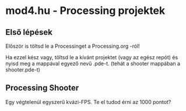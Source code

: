 mod4.hu - Processing projektek
==============================

Első lépések
------------

Először is töltsd le a Processinget a Processing.org -ról!

Ha ezzel kész vagy, töltsd le a kívánt projektet (vagy az egész repót) és nyisd meg a mappával egyező nevű .pde-t.
(tehát a shooter mappában a shooter.pde-t)

Processing Shooter
------------------

Egy végtelenül egyszerű kvázi-FPS. Te el tudod érni az 1000 pontot?